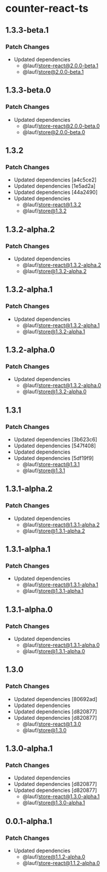 # counter-react-ts

## 1.3.3-beta.1

### Patch Changes

- Updated dependencies
  - @lauf/store-react@2.0.0-beta.1
  - @lauf/store@2.0.0-beta.1

## 1.3.3-beta.0

### Patch Changes

- Updated dependencies
  - @lauf/store-react@2.0.0-beta.0
  - @lauf/store@2.0.0-beta.0

## 1.3.2

### Patch Changes

- Updated dependencies [a4c5ce2]
- Updated dependencies [1e5ad2a]
- Updated dependencies [44a2490]
- Updated dependencies
  - @lauf/store-react@1.3.2
  - @lauf/store@1.3.2

## 1.3.2-alpha.2

### Patch Changes

- Updated dependencies
  - @lauf/store-react@1.3.2-alpha.2
  - @lauf/store@1.3.2-alpha.2

## 1.3.2-alpha.1

### Patch Changes

- Updated dependencies
  - @lauf/store-react@1.3.2-alpha.1
  - @lauf/store@1.3.2-alpha.1

## 1.3.2-alpha.0

### Patch Changes

- Updated dependencies
  - @lauf/store-react@1.3.2-alpha.0
  - @lauf/store@1.3.2-alpha.0

## 1.3.1

### Patch Changes

- Updated dependencies [3b623c6]
- Updated dependencies [547f408]
- Updated dependencies
- Updated dependencies [5df19f9]
  - @lauf/store-react@1.3.1
  - @lauf/store@1.3.1

## 1.3.1-alpha.2

### Patch Changes

- Updated dependencies
  - @lauf/store-react@1.3.1-alpha.2
  - @lauf/store@1.3.1-alpha.2

## 1.3.1-alpha.1

### Patch Changes

- Updated dependencies
  - @lauf/store-react@1.3.1-alpha.1
  - @lauf/store@1.3.1-alpha.1

## 1.3.1-alpha.0

### Patch Changes

- Updated dependencies
  - @lauf/store-react@1.3.1-alpha.0
  - @lauf/store@1.3.1-alpha.0

## 1.3.0

### Patch Changes

- Updated dependencies [80692ad]
- Updated dependencies
- Updated dependencies [d820877]
- Updated dependencies [d820877]
  - @lauf/store-react@1.3.0
  - @lauf/store@1.3.0

## 1.3.0-alpha.1

### Patch Changes

- Updated dependencies
- Updated dependencies [d820877]
- Updated dependencies [d820877]
  - @lauf/store-react@1.3.0-alpha.1
  - @lauf/store@1.3.0-alpha.1

## 0.0.1-alpha.1

### Patch Changes

- Updated dependencies
  - @lauf/store@1.1.2-alpha.0
  - @lauf/store-react@1.1.2-alpha.0
